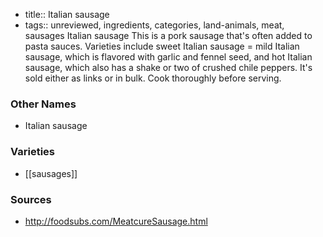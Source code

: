 - title:: Italian sausage
- tags:: unreviewed, ingredients, categories, land-animals, meat, sausages
Italian sausage This is a pork sausage that's often added to pasta sauces. Varieties include sweet Italian sausage = mild Italian sausage, which is flavored with garlic and fennel seed, and hot Italian sausage, which also has a shake or two of crushed chile peppers. It's sold either as links or in bulk. Cook thoroughly before serving.

### Other Names

* Italian sausage

### Varieties

* [[sausages]]

### Sources
* http://foodsubs.com/MeatcureSausage.html
